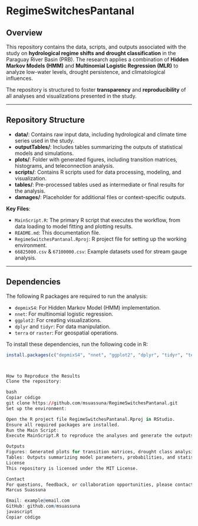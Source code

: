 # RegimeSwitchesPantanal  

## Overview  
This repository contains the data, scripts, and outputs associated with the study on **hydrological regime shifts and drought classification** in the Paraguay River Basin (PRB). The research applies a combination of **Hidden Markov Models (HMM)** and **Multinomial Logistic Regression (MLR)** to analyze low-water levels, drought persistence, and climatological influences.  

The repository is structured to foster **transparency** and **reproducibility** of all analyses and visualizations presented in the study.  

---

## Repository Structure  

- **data/**: Contains raw input data, including hydrological and climate time series used in the study.  
- **outputTables/**: Includes tables summarizing the outputs of statistical models and simulations.  
- **plots/**: Folder with generated figures, including transition matrices, histograms, and teleconnection analysis.  
- **scripts/**: Contains R scripts used for data processing, modeling, and visualization.  
- **tables/**: Pre-processed tables used as intermediate or final results for the analysis.  
- **damages/**: Placeholder for additional files or context-specific outputs.  

**Key Files**:  
- `MainScript.R`: The primary R script that executes the workflow, from data loading to model fitting and plotting results.  
- `README.md`: This documentation file.  
- `RegimeSwitchesPantanal.Rproj`: R project file for setting up the working environment.  
- `66825000.csv` & `67100000.csv`: Example datasets used for stream gauge analysis.  

---

## Dependencies  

The following R packages are required to run the analysis:  
- `depmixS4`: For Hidden Markov Model (HMM) implementation.  
- `nnet`: For multinomial logistic regression.  
- `ggplot2`: For creating visualizations.  
- `dplyr` and `tidyr`: For data manipulation.  
- `terra` or `raster`: For geospatial operations.  

To install these dependencies, run the following code in R:  
```r  
install.packages(c("depmixS4", "nnet", "ggplot2", "dplyr", "tidyr", "terra"))  



How to Reproduce the Results
Clone the repository:

bash
Copiar código
git clone https://github.com/msuassuna/RegimeSwitchesPantanal.git  
Set up the environment:

Open the R project file RegimeSwitchesPantanal.Rproj in RStudio.
Ensure all required packages are installed.
Run the Main Script:
Execute MainScript.R to reproduce the analyses and generate the outputs.

Outputs
Figures: Generated plots for transition matrices, drought class analysis, and teleconnection patterns.
Tables: Outputs summarizing model parameters, probabilities, and statistical summaries.
License
This repository is licensed under the MIT License.

Contact
For questions, feedback, or collaboration opportunities, please contact:
Marcus Suassuna

Email: example@email.com
GitHub: github.com/msuassuna
javascript
Copiar código
